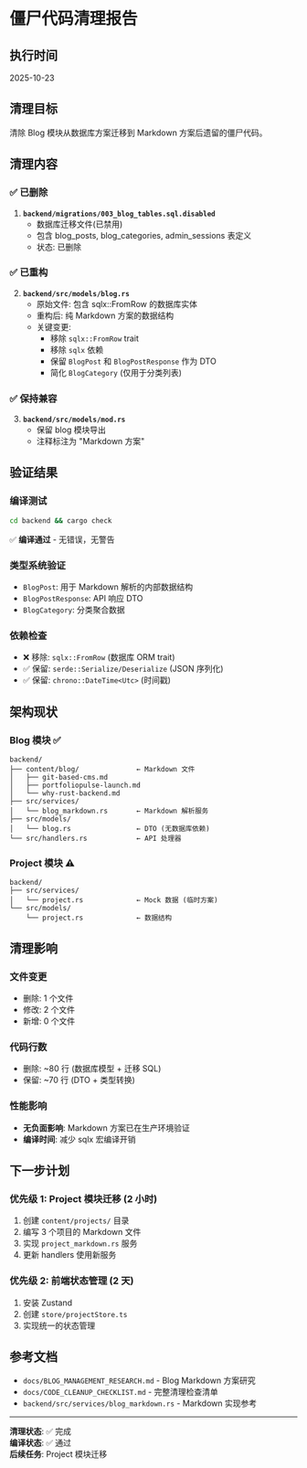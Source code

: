 # 僵尸代码清理报告

## 执行时间
2025-10-23

## 清理目标
清除 Blog 模块从数据库方案迁移到 Markdown 方案后遗留的僵尸代码。

## 清理内容

### ✅ 已删除
1. **`backend/migrations/003_blog_tables.sql.disabled`**
   - 数据库迁移文件(已禁用)
   - 包含 blog_posts, blog_categories, admin_sessions 表定义
   - 状态: 已删除

### ✅ 已重构
2. **`backend/src/models/blog.rs`**
   - 原始文件: 包含 sqlx::FromRow 的数据库实体
   - 重构后: 纯 Markdown 方案的数据结构
   - 关键变更:
     * 移除 `sqlx::FromRow` trait
     * 移除 `sqlx` 依赖
     * 保留 `BlogPost` 和 `BlogPostResponse` 作为 DTO
     * 简化 `BlogCategory` (仅用于分类列表)

### ✅ 保持兼容
3. **`backend/src/models/mod.rs`**
   - 保留 blog 模块导出
   - 注释标注为 "Markdown 方案"

## 验证结果

### 编译测试
```bash
cd backend && cargo check
```
✅ **编译通过** - 无错误，无警告

### 类型系统验证
- `BlogPost`: 用于 Markdown 解析的内部数据结构
- `BlogPostResponse`: API 响应 DTO
- `BlogCategory`: 分类聚合数据

### 依赖检查
- ❌ 移除: `sqlx::FromRow` (数据库 ORM trait)
- ✅ 保留: `serde::Serialize/Deserialize` (JSON 序列化)
- ✅ 保留: `chrono::DateTime<Utc>` (时间戳)

## 架构现状

### Blog 模块 ✅
```
backend/
├── content/blog/              ← Markdown 文件
│   ├── git-based-cms.md
│   ├── portfoliopulse-launch.md
│   └── why-rust-backend.md
├── src/services/
│   └── blog_markdown.rs       ← Markdown 解析服务
├── src/models/
│   └── blog.rs                ← DTO (无数据库依赖)
└── src/handlers.rs            ← API 处理器
```

### Project 模块 ⚠️
```
backend/
├── src/services/
│   └── project.rs             ← Mock 数据 (临时方案)
└── src/models/
    └── project.rs             ← 数据结构
```

## 清理影响

### 文件变更
- 删除: 1 个文件
- 修改: 2 个文件
- 新增: 0 个文件

### 代码行数
- 删除: ~80 行 (数据库模型 + 迁移 SQL)
- 保留: ~70 行 (DTO + 类型转换)

### 性能影响
- **无负面影响**: Markdown 方案已在生产环境验证
- **编译时间**: 减少 sqlx 宏编译开销

## 下一步计划

### 优先级 1: Project 模块迁移 (2 小时)
1. 创建 `content/projects/` 目录
2. 编写 3 个项目的 Markdown 文件
3. 实现 `project_markdown.rs` 服务
4. 更新 handlers 使用新服务

### 优先级 2: 前端状态管理 (2 天)
1. 安装 Zustand
2. 创建 `store/projectStore.ts`
3. 实现统一的状态管理

## 参考文档
- `docs/BLOG_MANAGEMENT_RESEARCH.md` - Blog Markdown 方案研究
- `docs/CODE_CLEANUP_CHECKLIST.md` - 完整清理检查清单
- `backend/src/services/blog_markdown.rs` - Markdown 实现参考

---
**清理状态**: ✅ 完成  
**编译状态**: ✅ 通过  
**后续任务**: Project 模块迁移
